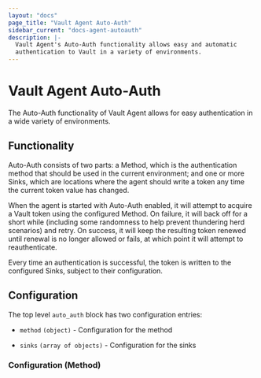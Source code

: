 ```yaml
---
layout: "docs"
page_title: "Vault Agent Auto-Auth"
sidebar_current: "docs-agent-autoauth"
description: |-
  Vault Agent's Auto-Auth functionality allows easy and automatic
  authentication to Vault in a variety of environments.
---
```


# Vault Agent Auto-Auth

The Auto-Auth functionality of Vault Agent allows for easy authentication in a
wide variety of environments.

## Functionality

Auto-Auth consists of two parts: a Method, which is the authentication method
that should be used in the current environment; and one or more Sinks, which
are locations where the agent should write a token any time the current token
value has changed.

When the agent is started with Auto-Auth enabled, it will attempt to acquire a
Vault token using the configured Method. On failure, it will back off for a
short while (including some randomness to help prevent thundering herd
scenarios) and retry. On success, it will keep the resulting token renewed
until renewal is no longer allowed or fails, at which point it will attempt to
reauthenticate.

Every time an authentication is successful, the token is written to the
configured Sinks, subject to their configuration.

## Configuration

The top level `auto_auth` block has two configuration entries:

- `method` `(object)` - Configuration for the method

- `sinks` `(array of objects)` - Configuration for the sinks

### Configuration (Method)
